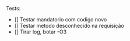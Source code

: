 Tests:
- [] Testar mandatorio com codigo novo
- [] Testar metodo desconhecido na requisição
- [] Tirar log, botar -O3
